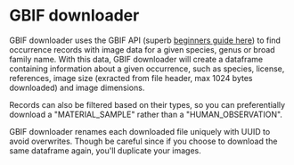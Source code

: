 # GBIF downloader

GBIF downloader uses the GBIF API (superb [beginners guide here](https://data-blog.gbif.org/post/gbif-api-beginners-guide/)) to find occurrence records with image data for a given species, genus or broad family name. With this data, GBIF downloader will create a dataframe containing information about a given occurrence, such as species, license, references, image size (exracted from file header, max 1024 bytes downloaded) and image dimensions.

Records can also be filtered based on their types, so you can preferentially download a "MATERIAL_SAMPLE" rather than a "HUMAN_OBSERVATION".

GBIF downloader renames each downloaded file uniquely with UUID to avoid overwrites. Though be careful since if you choose to download the same dataframe again, you'll duplicate your images.